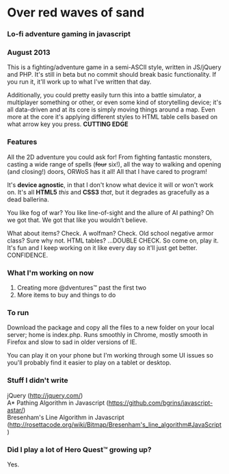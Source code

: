 <h1>Over red waves of sand</h1>

<h3>Lo-fi adventure gaming in javascript</h3>

<h3>August 2013</h3>
<p>This is a fighting/adventure game in a semi-ASCII style, written in JS/jQuery and PHP. It's
still in beta but no commit should break basic functionality. If you run it, it'll work
up to what I've written that day.</p>

<p>Additionally, you could pretty easily turn this into a battle simulator, a multiplayer something or other,
or even some kind of storytelling device; it's all data-driven and at its core is simply moving things
around a map. Even more at the core it's applying different styles to HTML table cells based on what
arrow key you press. <b>CUTTING EDGE</b></p>

<h3>Features</h3>
<p>All the 2D adventure you could ask for! From fighting fantastic monsters, casting a wide range
of spells (<del>four</del> six!), all the way to walking and opening (and closing!) doors, ORWoS has it all! All
that I have cared to program!</p>

<p>It's <b>device agnostic</b>, in that I don't know what device it will or won't work on. It's all
<b>HTML5</b> <i>this</i> and <b>CSS3</b> <i>that</i>, but it degrades as gracefully as a dead ballerina.</p>

<p>You like fog of war? You like line-of-sight and the allure of AI pathing? Oh we got that. We
got that like you wouldn't believe.</p>

<p>What about items? Check. A wolfman? Check. Old school negative armor class? Sure why not. HTML tables? ...DOUBLE CHECK. So come on, play it. It's
fun and I keep working on it like every day so it'll just get better. CONFIDENCE.</p>

<h3>What I'm working on now</h3>

<ol>
<li>Creating more @dventures&trade; past the first two</li>
<li>More items to buy and things to do</li>
</ol>

<h3>To run</h3>
<p>Download the package and copy all the files to a new folder on your local server; home is index.php. Runs smoothly in Chrome, mostly smooth
in Firefox and slow to sad in older versions of IE.</p>

<p>You can play it on your phone but I'm working through some UI issues so you'll probably find it
easier to play on a tablet or desktop.</p>

<h3>Stuff I didn't write</h3>

<p>jQuery (<a href="http://jquery.com/">http://jquery.com/</a>)<br>
A* Pathing Algorithm in Javascript (<a href="https://github.com/bgrins/javascript-astar/">https://github.com/bgrins/javascript-astar/</a>)<br>
Bresenham's Line Algorithm in Javascript (<a href="http://rosettacode.org/wiki/Bitmap/Bresenham's_line_algorithm#JavaScript">http://rosettacode.org/wiki/Bitmap/Bresenham's_line_algorithm#JavaScript</a>)</p>

<h3>Did I play a lot of Hero Quest™ growing up?</h3>

<p>Yes.</p>
